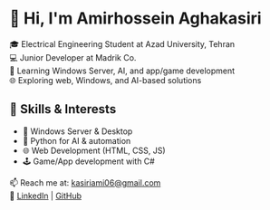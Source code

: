 # 👋 Hi, I'm Amirhossein Aghakasiri

🎓 Electrical Engineering Student at Azad University, Tehran  
💻 Junior Developer at Madrik Co.  
🧠 Learning Windows Server, AI, and app/game development  
🌐 Exploring web, Windows, and AI-based solutions  

## 🚀 Skills & Interests
- 💾 Windows Server & Desktop
- 🧠 Python for AI & automation
- 🌐 Web Development (HTML, CSS, JS)
- 🕹️ Game/App development with C#

📫 Reach me at: kasiriami06@gmail.com  
🔗 [LinkedIn](https://www.linkedin.com/in/amirhossein-aghakasiri) | [GitHub](https://github.com/amiaki06)
